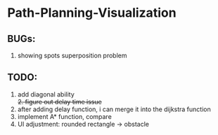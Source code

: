 # Path-Planning-Visualization

## BUGs:
1. showing spots superposition problem

## TODO:
1. add diagonal ability<br>
<del>2. figure out delay time issue</del>
3. after adding delay function, i can merge it into the dijkstra function
4. implement A* function, compare
5. UI adjustment: rounded rectangle -> obstacle
